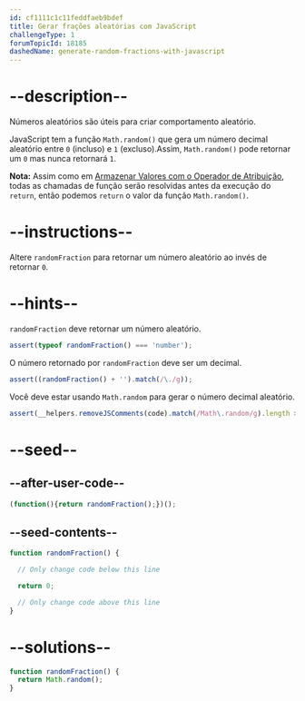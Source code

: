 ```yaml
---
id: cf1111c1c11feddfaeb9bdef
title: Gerar frações aleatórias com JavaScript
challengeType: 1
forumTopicId: 18185
dashedName: generate-random-fractions-with-javascript
---
```


# --description--

Números aleatórios são úteis para criar comportamento aleatório.

JavaScript tem a função `Math.random()` que gera um número decimal aleatório entre `0` (incluso) e `1` (excluso).Assim, `Math.random()` pode retornar um `0` mas nunca retornará `1`.

**Nota:** Assim como em <a href="/learn/javascript-algorithms-and-data-structures/basic-javascript/storing-values-with-the-assignment-operator" target="_blank" rel="noopener noreferrer nofollow">Armazenar Valores com o Operador de Atribuição</a>, todas as chamadas de função serão resolvidas antes da execução do `return`, então podemos `return` o valor da função `Math.random()`.

# --instructions--

Altere `randomFraction` para retornar um número aleatório ao invés de retornar `0`.

# --hints--

`randomFraction` deve retornar um número aleatório.

```js
assert(typeof randomFraction() === 'number');
```

O número retornado por `randomFraction` deve ser um decimal.

```js
assert((randomFraction() + '').match(/\./g));
```

Você deve estar usando `Math.random` para gerar o número decimal aleatório.

```js
assert(__helpers.removeJSComments(code).match(/Math\.random/g).length >= 0);
```

# --seed--

## --after-user-code--

```js
(function(){return randomFraction();})();
```

## --seed-contents--

```js
function randomFraction() {

  // Only change code below this line

  return 0;

  // Only change code above this line
}
```

# --solutions--

```js
function randomFraction() {
  return Math.random();
}
```
